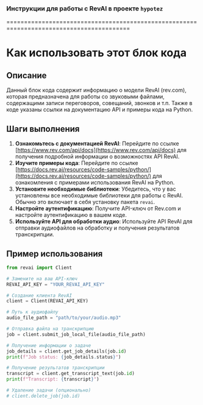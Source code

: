 ### **Инструкции для работы с RevAI в проекте `hypotez`**

=========================================================================================

Как использовать этот блок кода
=========================================================================================

Описание
-------------------------
Данный блок кода содержит информацию о модели RevAI (rev.com), которая предназначена для работы со звуковыми файлами, содержащими записи переговоров, совещаний, звонков и т.п. Также в коде указаны ссылки на документацию API и примеры кода на Python.

Шаги выполнения
-------------------------
1. **Ознакомьтесь с документацией RevAI**: Перейдите по ссылке [https://www.rev.com/api/docs](https://www.rev.com/api/docs) для получения подробной информации о возможностях API RevAI.
2. **Изучите примеры кода**: Перейдите по ссылке [https://docs.rev.ai/resources/code-samples/python/](https://docs.rev.ai/resources/code-samples/python/) для ознакомления с примерами использования RevAI на Python.
3. **Установите необходимые библиотеки**: Убедитесь, что у вас установлены все необходимые библиотеки для работы с RevAI. Обычно это включает в себя установку пакета `revai`.
4. **Настройте аутентификацию**: Получите API-ключ от Rev.com и настройте аутентификацию в вашем коде.
5. **Используйте API для обработки аудио**: Используйте API RevAI для отправки аудиофайлов на обработку и получения результатов транскрипции.

Пример использования
-------------------------

```python
from revai import Client

# Замените на ваш API-ключ
REVAI_API_KEY = "YOUR_REVAI_API_KEY"

# Создание клиента RevAI
client = Client(REVAI_API_KEY)

# Путь к аудиофайлу
audio_file_path = "path/to/your/audio.mp3"

# Отправка файла на транскрипцию
job = client.submit_job_local_file(audio_file_path)

# Получение информации о задаче
job_details = client.get_job_details(job.id)
print(f"Job status: {job_details.status}")

# Получение результатов транскрипции
transcript = client.get_transcript_text(job.id)
print(f"Transcript: {transcript}")

# Удаление задачи (опционально)
# client.delete_job(job.id)